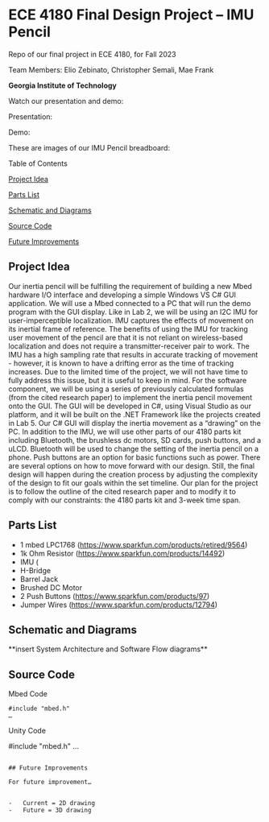 # ECE 4180 Final Design Project – IMU Pencil

Repo of our final project in ECE 4180, for Fall 2023


Team Members: Elio Zebinato, Christopher Semali, Mae Frank

**Georgia Institute of Technology**

Watch our presentation and demo:

Presentation:

Demo:

These are images of our IMU Pencil breadboard:


Table of Contents

[Project Idea](#project-idea)

[Parts List](#parts-list)

[Schematic and Diagrams](#schematic-and-diagrams)

[Source Code](#source-code)

[Future Improvements](#future-improvements)

## Project Idea

Our inertia pencil will be fulfilling the requirement of building a new Mbed hardware I/O interface and developing a simple Windows VS C\# GUI application. We will use a Mbed connected to a PC that will run the demo program with the GUI display. Like in Lab 2, we will be using an I2C IMU for user-imperceptible localization. IMU captures the effects of movement on its inertial frame of reference. The benefits of using the IMU for tracking user movement of the pencil are that it is not reliant on wireless-based localization and does not require a transmitter-receiver pair to work. The IMU has a high sampling rate that results in accurate tracking of movement - however, it is known to have a drifting error as the time of tracking increases. Due to the limited time of the project, we will not have time to fully address this issue, but it is useful to keep in mind. For the software component, we will be using a series of previously calculated formulas (from the cited research paper) to implement the inertia pencil movement onto the GUI. The GUI will be developed in C\#, using Visual Studio as our platform, and it will be built on the .NET Framework like the projects created in Lab 5. Our C\# GUI will display the inertia movement as a “drawing” on the PC. In addition to the IMU, we will use other parts of our 4180 parts kit including Bluetooth, the brushless dc motors, SD cards, push buttons, and a uLCD. Bluetooth will be used to change the setting of the inertia pencil on a phone. Push buttons are an option for basic functions such as power. There are several options on how to move forward with our design. Still, the final design will happen during the creation process by adjusting the complexity of the design to fit our goals within the set timeline. Our plan for the project is to follow the outline of the cited research paper and to modify it to comply with our constraints: the 4180 parts kit and 3-week time span.

## Parts List


-   1 mbed LPC1768 (<https://www.sparkfun.com/products/retired/9564>)
-   1k Ohm Resistor (<https://www.sparkfun.com/products/14492>)
-   IMU (
-   H-Bridge
-   Barrel Jack
-   Brushed DC Motor
-   2 Push Buttons (<https://www.sparkfun.com/products/97>)
-   Jumper Wires (<https://www.sparkfun.com/products/12794>)


## Schematic and Diagrams

\*\*insert System Architecture and Software Flow diagrams\*\*

## Source Code

Mbed Code

```
#include "mbed.h"
…
```

Unity Code

#include "mbed.h"
…
```

## Future Improvements

For future improvement…


-   Current = 2D drawing
-   Future = 3D drawing


